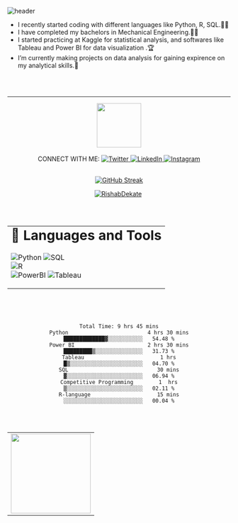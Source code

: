 ![header](https://capsule-render.vercel.app/api?type=rect&color=auto&height=100&section=footer&text=Hi%20there,%20I'm%20Rishab👋&fontSize=50)



-  I recently started coding with different languages like Python, R, SQL.🧑‍💻
-  I have completed my bachelors in Mechanical Engineering.👨‍🎓
-  I started practicing at Kaggle for statistical analysis, and softwares like Tableau and Power BI for data visualization .🏆
-  I’m currently making projects on data analysis for gaining expirence on my analytical skills.💯


<div align="center">
<table border="0">
 <tr>
   <td><b style="font-size:30px">🧰 Languages and Tools</b></td>  
    
 </tr>
 <br>
 <br>

 <tr>
    <td>
  
![Python](https://img.shields.io/badge/python-3670A0?style=for-the-badge&logo=python&logoColor=ffdd54)
![SQL](https://img.shields.io/badge/SQL-3670A0?style=for-the-badge&logo=python&logoColor=ffdd54)  
![R](https://img.shields.io/badge/R-3670A0?style=for-the-badge&logo=python&logoColor=ffdd54)      
![PowerBI](https://img.shields.io/badge/PowerBI-%23E34F26.svg?style=for-the-badge&logo=html5&logoColor=white)
![Tableau](https://img.shields.io/badge/Tableau-%231572B6.svg?style=for-the-badge&logo=css3&logoColor=white)
    </td>
 </div>   
  <hr>
<div id="header" align="center">
  <img src="https://media.giphy.com/media/M9gbBd9nbDrOTu1Mqx/giphy.gif" width="100"/>
</div>
<br>
<div align="center">
CONNECT WITH ME:

<a target="_blank" href="https://twitter.com/RishabDekate" target="_blank">
<img alt="Twitter" src="https://img.shields.io/badge/Twitter-1DA1F2?&style=for-the-badge&logo=twitter&logoColor=white" />
</a>
<a target="_blank" href="https://www.linkedin.com/in/rishab-dekate-ba8485217/" target="_blank">
<img alt="LinkedIn" src="https://img.shields.io/badge/LinkedIn-0077B5.svg?&style=for-the-badge&logo=linkedin&logoColor=white" />
</a>
<a target="_blank" href="https://www.instagram.com/rishabdekate/">
  <img alt="Instagram" src="https://img.shields.io/badge/Instagram-E4405F?style=for-the-badge&logo=instagram&logoColor=white" />
</a>

<br>
  <br>
 
 
 
  [![GitHub Streak](https://streak-stats.demolab.com?user=RishabDekate&theme=cobalt&hide_border=true&date_format=M%20j%5B%2C%20Y%5D)](https://git.io/streak-stats)
  <p align="center"> <a href="https://github.com/ryo-ma/github-profile-trophy"><img src="https://github-profile-trophy.vercel.app/?username=RishabDekate&theme=onedark" alt="RishabDekate" /></a> </p>
  <br>
<br>


<table width="100%">
  <tr>
    <td>
<img height="180em" src="https://github-readme-stats.vercel.app/api?username=rishabdekate&show_icons=true&hide_border=true&theme=dracula" /> </td>

  </tr>
 <br>
 <br>
 

  ```text
 
Total Time: 9 hrs 45 mins
Python                         4 hrs 30 mins   █████████████▓░░░░░░░░░░░   54.48 %
Power BI                       2 hrs 30 mins   █████████▒░░░░░░░░░░░░░░░   31.73 %
Tableau                        1 hrs           █▒░░░░░░░░░░░░░░░░░░░░░░░   04.70 %
SQL                            30 mins         ▓░░░░░░░░░░░░░░░░░░░░░░░░   06.94 %
Competitive Programming        1  hrs          ▒░░░░░░░░░░░░░░░░░░░░░░░░   02.11 %
R-language                     15 mins         ░░░░░░░░░░░░░░░░░░░░░░░░░   00.04 %
```
   
[twitter]:https://twitter.com/RishabDekate
[instagram]: https://www.instagram.com/rishabdekate/
[linkedin]: https://www.linkedin.com/in/rishab-dekate-ba8485217
</div>
<br>
 <br>

</ul>

<!--
**RishabDekate/RishabDekate** is a ✨ _special_ ✨ repository because its `README.md` (this file) appears on your GitHub profile.

Here are some ideas to get you started:

- 🔭 I’m currently working on ...
- 🌱 I’m currently learning ...
- 👯 I’m looking to collaborate on ...
- 🤔 I’m looking for help with ...
- 💬 Ask me about ...
- 📫 How to reach me: ...
- 😄 Pronouns: ...
- ⚡ Fun fact: ...
-->
